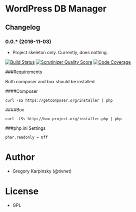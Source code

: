 # WordPress DB Manager

## Changelog

### 0.0.* (2016-11-03)

* Project skeleton only. Currently, does nothing.

[![Build Status](https://travis-ci.org/tivnet/wpdb.png?branch=master)](https://travis-ci.org/derhansen/symfony-console-example)
[![Scrutinizer Quality Score](https://scrutinizer-ci.com/g/tivnet/wpdb/badges/quality-score.png?s=18c7986bab3dcf1fe80da346609f9b6a97e3dc19)](https://scrutinizer-ci.com/g/tivnet/wpdb/)
[![Code Coverage](https://scrutinizer-ci.com/g/tivnet/wpdb/badges/coverage.png?s=328ee8e2fabc6ba7acac609a8595a5d2e7af03dd)](https://scrutinizer-ci.com/g/tivnet/wpdb/)

###Requirements

Both composer and box should be installed

####Composer

```
curl -sS https://getcomposer.org/installer | php
```

####Box
```
curl -LSs http://box-project.org/installer.php | php
```

###php.ini Settings
```
phar.readonly = Off
```

# Author

* Gregory Karpinsky (@tivnet)

# License

* GPL
